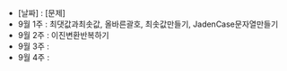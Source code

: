 - [날짜] : [문제]
- 9월 1주 : 최댓값과최솟값, 올바른괄호, 최솟값만들기, JadenCase문자열만들기
- 9월 2주 : 이진변환반복하기
- 9월 3주 :
- 9월 4주 : 
